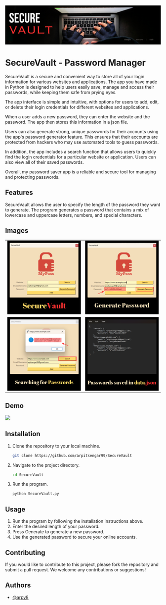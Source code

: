 ![Header](assets/banner.png)

# SecureVault - Password Manager
SecureVault is a secure and convenient way to store all of your login information for various websites and applications. The app you have made in Python is designed to help users easily save, manage and access their passwords, while keeping them safe from prying eyes.

The app interface is simple and intuitive, with options for users to add, edit, or delete their login credentials for different websites and applications.

When a user adds a new password, they can enter the website and the password. The app then stores this information in a json file.

Users can also generate strong, unique passwords for their accounts using the app's password generator feature. This ensures that their accounts are protected from hackers who may use automated tools to guess passwords.

In addition, the app includes a search function that allows users to quickly find the login credentials for a particular website or application. Users can also view all of their saved passwords.

Overall, my password saver app is a reliable and secure tool for managing and protecting passwords.

## Features
SecureVault allows the user to specify the length of the password they want to generate. The program generates a password that contains a mix of lowercase and uppercase letters, numbers, and special characters.

## Images
<table>
    <tr>
        <td><img src="assets/1.png" alt=""></td>
        <td><img src="assets/2.png" alt=""></td>
    </tr>
    <tr>
        <td><img src="assets/4.png" alt=""></td>
        <td><img src="assets/3.png" alt=""></td>
    </tr>
</table>

## Demo
<img src="assets/demo.gif" height="380">

## Installation
1. Clone the repository to your local machine.
    ```bash
    git clone https://github.com/arpitsengar99/SecureVault
    ```

2. Navigate to the project directory.
    ```bash
    cd SecureVault
    ```  

3. Run the program.
    ```bash
    python SecureVault.py
    ```

## Usage
<ol>
    <li>Run the program by following the installation instructions above.</li>
    <li>Enter the desired length of your password.</li>
    <li>Press Generate to generate a new password.</li>
    <li>Use the generated password to secure your online accounts.</li>
</ol>

## Contributing
If you would like to contribute to this project, please fork the repository and submit a pull request. We welcome any contributions or suggestions!

## Authors
- [@arpy8](https://www.github.com/arpy8)



